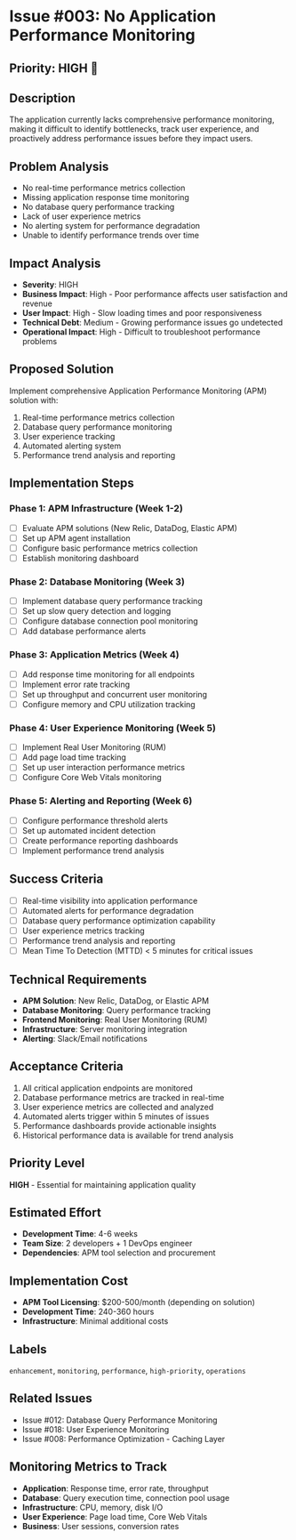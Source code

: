 # Issue #003: No Application Performance Monitoring

## Priority: HIGH 🔶

## Description
The application currently lacks comprehensive performance monitoring, making it difficult to identify bottlenecks, track user experience, and proactively address performance issues before they impact users.

## Problem Analysis
- No real-time performance metrics collection
- Missing application response time monitoring
- No database query performance tracking
- Lack of user experience metrics
- No alerting system for performance degradation
- Unable to identify performance trends over time

## Impact Analysis
- **Severity**: HIGH
- **Business Impact**: High - Poor performance affects user satisfaction and revenue
- **User Impact**: High - Slow loading times and poor responsiveness
- **Technical Debt**: Medium - Growing performance issues go undetected
- **Operational Impact**: High - Difficult to troubleshoot performance problems

## Proposed Solution
Implement comprehensive Application Performance Monitoring (APM) solution with:
1. Real-time performance metrics collection
2. Database query performance monitoring
3. User experience tracking
4. Automated alerting system
5. Performance trend analysis and reporting

## Implementation Steps

### Phase 1: APM Infrastructure (Week 1-2)
- [ ] Evaluate APM solutions (New Relic, DataDog, Elastic APM)
- [ ] Set up APM agent installation
- [ ] Configure basic performance metrics collection
- [ ] Establish monitoring dashboard

### Phase 2: Database Monitoring (Week 3)
- [ ] Implement database query performance tracking
- [ ] Set up slow query detection and logging
- [ ] Configure database connection pool monitoring
- [ ] Add database performance alerts

### Phase 3: Application Metrics (Week 4)
- [ ] Add response time monitoring for all endpoints
- [ ] Implement error rate tracking
- [ ] Set up throughput and concurrent user monitoring
- [ ] Configure memory and CPU utilization tracking

### Phase 4: User Experience Monitoring (Week 5)
- [ ] Implement Real User Monitoring (RUM)
- [ ] Add page load time tracking
- [ ] Set up user interaction performance metrics
- [ ] Configure Core Web Vitals monitoring

### Phase 5: Alerting and Reporting (Week 6)
- [ ] Configure performance threshold alerts
- [ ] Set up automated incident detection
- [ ] Create performance reporting dashboards
- [ ] Implement performance trend analysis

## Success Criteria
- [ ] Real-time visibility into application performance
- [ ] Automated alerts for performance degradation
- [ ] Database query performance optimization capability
- [ ] User experience metrics tracking
- [ ] Performance trend analysis and reporting
- [ ] Mean Time To Detection (MTTD) < 5 minutes for critical issues

## Technical Requirements
- **APM Solution**: New Relic, DataDog, or Elastic APM
- **Database Monitoring**: Query performance tracking
- **Frontend Monitoring**: Real User Monitoring (RUM)
- **Infrastructure**: Server monitoring integration
- **Alerting**: Slack/Email notifications

## Acceptance Criteria
1. All critical application endpoints are monitored
2. Database performance metrics are tracked in real-time
3. User experience metrics are collected and analyzed
4. Automated alerts trigger within 5 minutes of issues
5. Performance dashboards provide actionable insights
6. Historical performance data is available for trend analysis

## Priority Level
**HIGH** - Essential for maintaining application quality

## Estimated Effort
- **Development Time**: 4-6 weeks
- **Team Size**: 2 developers + 1 DevOps engineer
- **Dependencies**: APM tool selection and procurement

## Implementation Cost
- **APM Tool Licensing**: $200-500/month (depending on solution)
- **Development Time**: 240-360 hours
- **Infrastructure**: Minimal additional costs

## Labels
`enhancement`, `monitoring`, `performance`, `high-priority`, `operations`

## Related Issues
- Issue #012: Database Query Performance Monitoring
- Issue #018: User Experience Monitoring
- Issue #008: Performance Optimization - Caching Layer

## Monitoring Metrics to Track
- **Application**: Response time, error rate, throughput
- **Database**: Query execution time, connection pool usage
- **Infrastructure**: CPU, memory, disk I/O
- **User Experience**: Page load time, Core Web Vitals
- **Business**: User sessions, conversion rates